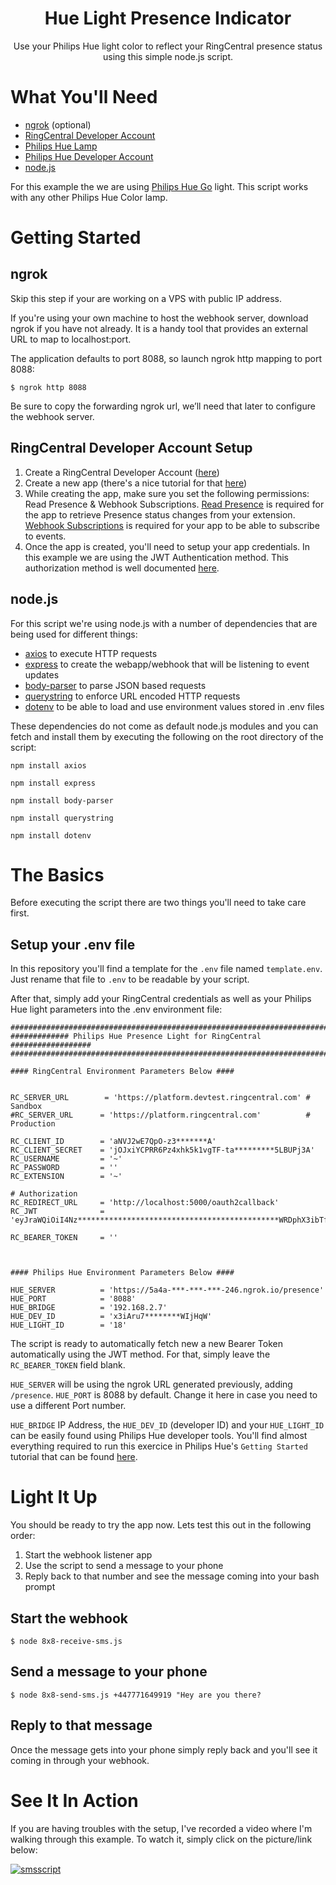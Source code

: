 <div align="center">
  
# Hue Light Presence Indicator
Use your Philips Hue light color to reflect your RingCentral presence status using this simple node.js script. 

</div>

# What You'll Need

* [ngrok](https://ngrok.com/) (optional)
* [RingCentral Developer Account](https://developers.ringcentral.com/login.html#/)
* [Philips Hue Lamp](https://www.philips-hue.com/en-gb) 
* [Philips Hue Developer Account](https://developers.meethue.com/)
* [node.js](https://nodejs.org/)

For this example the we are using [Philips Hue Go](https://www.lighting.philips.co.uk/consumer/choose-a-fixture/hue-go) light. This script works with any other Philips Hue Color lamp.

# Getting Started

## ngrok

Skip this step if your are working on a VPS with public IP address.

If you're using your own machine to host the webhook server, download ngrok if you have not already. It is a handy tool that provides an external URL to map to localhost:port. 

The application defaults to port 8088, so launch ngrok http mapping to port 8088:

```$ ngrok http 8088```

Be sure to copy the forwarding ngrok url, we’ll need that later to configure the webhook server.

## RingCentral Developer Account Setup

1. Create a RingCentral Developer Account ([here](https://developers.ringcentral.com/free-tier-sign-up.html))
2. Create a new app (there's a nice tutorial for that [here](https://ringcentr.al/3rYMdwG))
3. While creating the app, make sure you set the following permissions: Read Presence & Webhook Subscriptions. [Read Presence](https://developers.ringcentral.com/api-reference/Extension-Presence-Event) is required for the app to retrieve Presence status changes from your extension. [Webhook Subscriptions](https://developers.ringcentral.com/api-reference/Subscriptions/createSubscription) is required for your app to be able to subscribe to events.
3. Once the app is created, you'll need to setup your app credentials. In this example we are using the JWT Authentication method. This authorization method is well documented [here](https://developers.ringcentral.com/guide/authentication/jwt/create-jwt).

## node.js

For this script we're using node.js with a number of dependencies that are being used for different things:

* [axios](https://axios-http.com/) to execute HTTP requests
* [express](https://expressjs.com/) to create the webapp/webhook that will be listening to event updates
* [body-parser](https://www.npmjs.com/package/body-parser) to parse JSON based requests
* [querystring](https://nodejs.org/api/querystring.html) to enforce URL encoded HTTP requests
* [dotenv](https://www.npmjs.com/package/dotenv) to be able to load and use environment values stored in .env files

These dependencies do not come as default node.js modules and you can fetch and install them by executing the following on the root directory of the script:

```npm install axios```

```npm install express```

```npm install body-parser```

```npm install querystring```

```npm install dotenv```


# The Basics

Before executing the script there are two things you'll need to take care first.

## Setup your .env file

In this repository you'll find a template for the `.env` file named `template.env`. Just rename that file to `.env` to be readable by your script.

After that, simply add your RingCentral credentials as well as your Philips Hue light parameters into the .env environment file:


 ```
###########################################################################
############# Philips Hue Presence Light for RingCentral ##################
###########################################################################

#### RingCentral Environment Parameters Below ####


RC_SERVER_URL        = 'https://platform.devtest.ringcentral.com' # Sandbox
#RC_SERVER_URL      = 'https://platform.ringcentral.com'          # Production

RC_CLIENT_ID        = 'aNVJ2wE7QpO-z3*******A'
RC_CLIENT_SECRET    = 'jOJxiYCPRR6Pz4xhk5k1vgTF-ta*********5LBUPj3A'
RC_USERNAME         = '~'
RC_PASSWORD         = ''
RC_EXTENSION        = '~'

# Authorization
RC_REDIRECT_URL     = 'http://localhost:5000/oauth2callback'
RC_JWT              = 'eyJraWQiOiI4Nz*********************************************WRDphX3ibTf39kcpV0VGxdRDEA'

RC_BEARER_TOKEN     = ''



#### Philips Hue Environment Parameters Below ####

HUE_SERVER          = 'https://5a4a-***-***-***-246.ngrok.io/presence'
HUE_PORT            = '8088'
HUE_BRIDGE          = '192.168.2.7'
HUE_DEV_ID          = 'x3iAru7********WIjHqW'
HUE_LIGHT_ID        = '18'
```

The script is ready to automatically fetch new a new Bearer Token automatically using the JWT method. For that, simply leave the `RC_BEARER_TOKEN` field blank.

`HUE_SERVER` will be using the ngrok URL generated previously, adding `/presence`. `HUE_PORT` is 8088 by default. Change it here in case you need to use a different Port number.

`HUE_BRIDGE` IP Address, the `HUE_DEV_ID` (developer ID) and your `HUE_LIGHT_ID` can be easily found using Philips Hue developer tools. You'll find almost everything required to run this exercice in Philips Hue's `Getting Started` tutorial that can be found [here](https://developers.meethue.com/develop/get-started-2/).


# Light It Up

You should be ready to try the app now. Lets test this out in the following order:

1. Start the webhook listener app
2. Use the script to send a message to your phone
3. Reply back to that number and see the message coming into your bash prompt


## Start the webhook

```$ node 8x8-receive-sms.js```

## Send a message to your phone

```$ node 8x8-send-sms.js +447771649919 "Hey are you there?```

## Reply to that message

Once the message gets into your phone simply reply back and you'll see it coming in through your webhook.

# See It In Action

If you are having troubles with the setup, I've recorded a video where I'm walking through this example. To watch it, simply click on the picture/link below:

[![smsscript](https://user-images.githubusercontent.com/1263224/133445117-f9d463a2-1459-40de-9fd8-e63ffbf69d38.png)](https://youtu.be/_ekdVTkSkyM)







